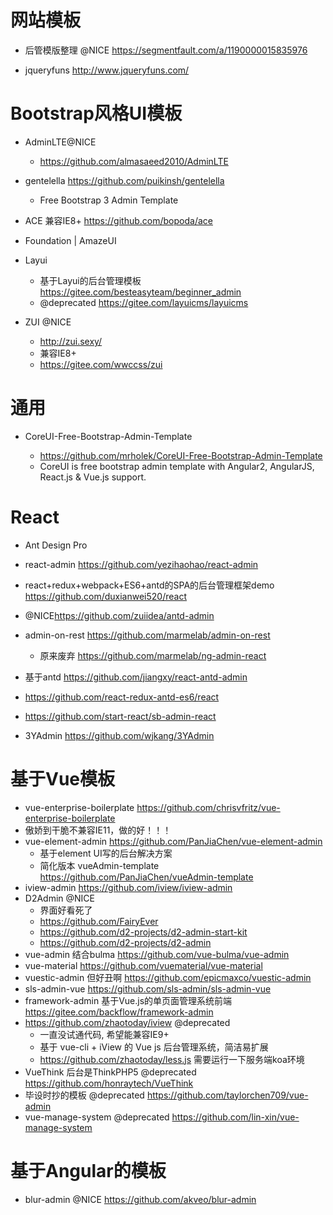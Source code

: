 # 网站模板

- 后管模版整理 @NICE https://segmentfault.com/a/1190000015835976

- jqueryfuns <http://www.jqueryfuns.com/>

# Bootstrap风格UI模板

- AdminLTE@NICE

  - <https://github.com/almasaeed2010/AdminLTE>

- gentelella <https://github.com/puikinsh/gentelella>

  - Free Bootstrap 3 Admin Template

- ACE 兼容IE8+ https://github.com/bopoda/ace  

- Foundation | AmazeUI

- Layui

  - 基于Layui的后台管理模板 https://gitee.com/besteasyteam/beginner_admin
  - @deprecated https://gitee.com/layuicms/layuicms

- ZUI @NICE

  - http://zui.sexy/
  - 兼容IE8+
  - https://gitee.com/wwccss/zui

# 通用

- CoreUI-Free-Bootstrap-Admin-Template

  - <https://github.com/mrholek/CoreUI-Free-Bootstrap-Admin-Template>
  - CoreUI is free bootstrap admin template with Angular2, AngularJS, React.js & Vue.js support.

# React

- Ant Design Pro
- react-admin <https://github.com/yezihaohao/react-admin>
- react+redux+webpack+ES6+antd的SPA的后台管理框架demo <https://github.com/duxianwei520/react>
- @NICE<https://github.com/zuiidea/antd-admin>
- admin-on-rest <https://github.com/marmelab/admin-on-rest>

  - 原来废弃 <https://github.com/marmelab/ng-admin-react>

- 基于antd <https://github.com/jiangxy/react-antd-admin>

- <https://github.com/react-redux-antd-es6/react>
- <https://github.com/start-react/sb-admin-react>
- 3YAdmin https://github.com/wjkang/3YAdmin

# 基于Vue模板

- vue-enterprise-boilerplate https://github.com/chrisvfritz/vue-enterprise-boilerplate
- 傲娇到干脆不兼容IE11，做的好！！！
- vue-element-admin <https://github.com/PanJiaChen/vue-element-admin>
  - 基于element UI写的后台解决方案
  - 简化版本 vueAdmin-template https://github.com/PanJiaChen/vueAdmin-template
- iview-admin https://github.com/iview/iview-admin  
- D2Admin @NICE 
    - 界面好看死了
    - https://github.com/FairyEver
    - https://github.com/d2-projects/d2-admin-start-kit
    - https://github.com/d2-projects/d2-admin   
- vue-admin 结合bulma https://github.com/vue-bulma/vue-admin
- vue-material https://github.com/vuematerial/vue-material
- vuestic-admin 但好丑啊 https://github.com/epicmaxco/vuestic-admin
- sls-admin-vue <https://github.com/sls-admin/sls-admin-vue> 
- framework-admin 基于Vue.js的单页面管理系统前端 https://gitee.com/backflow/framework-admin
- https://github.com/zhaotoday/iview @deprecated
  - 一直没试通代码, 希望能兼容IE9+   
  - 基于 vue-cli + iView 的 Vue js 后台管理系统，简洁易扩展 
  - https://github.com/zhaotoday/less.js 需要运行一下服务端koa环境
- VueThink 后台是ThinkPHP5 @deprecated <https://github.com/honraytech/VueThink>
- 毕设时抄的模板 @deprecated <https://github.com/taylorchen709/vue-admin>
- vue-manage-system @deprecated https://github.com/lin-xin/vue-manage-system

# 基于Angular的模板

- blur-admin @NICE https://github.com/akveo/blur-admin


